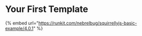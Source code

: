 # Your First Template

{% embed url="https://runkit.com/nebrelbug/squirrellyjs-basic-example/4.0.1" %}

